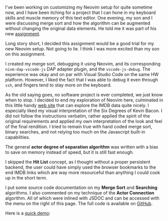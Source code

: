 I've been working on customizing my Neovim setup for quite sometime now,
and I have been itching for a project that I can hone in my keyboard skills
and muscle memory of this text editor. One evening, my son and I were
discussing merge sort and how the algorithm can be augmented without changing
the original data elements. He told me it was part of his new
[assignment](../lesson/instructions.pdf).

Long story short, I decided this assignment would be a good trial for my new
Neovim setup. Not going to lie. I think I was more excited than my son on
this assignment.

I created my merge sort, debugging it using Neovim, and its corresponding
`nivm-dap-vscode-js` DAP adapter plugin, and the `vscode-js-debug`. The
experience was okay and on par with Visual Studio Code on the same HW
platform. However, I liked the fact that I was able to debug it even
through `ssh`, and fingers tend to stay more on the keyboard.

As the old saying goes, no software project is ever completed, we just know
when to stop. I decided to end my exploration of Neovim here, culminated in
this little handy [web site](https://kanglu.github.io/Assignment-1-ics4u-22-23-02-3/)
that can explore the IMDB data quite nicely.
I especially liked my visual interpretation of the Six Degrees of
Kevin Bacon. I did not follow the instructions verbatim, rather applied the
spirit of the original requirements and applied my own interpretation of the
look and feel of the final rendition. I tried to remain true with hand coded
merge sort, binary searches, and not relying too much on the Javascript built-in
capabilities.

The general **actor degree of separation algorithm** was written with a bias to save
on memory instead of speed, but it is still fast enough.

I skipped the **Hit List** concept, as I thought without a proper persistent backend,
the user could have simply used the browser bookmarks to the end IMDB links
which are way more resourceful than anything I could cook up in the
short term.

I put some source code documentation on my **Merge Sort** and **Searching**
algorithms. I also commented on my technique of the **Actor Connection**
algorithm. All of which were inlined with JSDOC and can be accessed with
the menu on the right of this page. The full code is available on
[GitHub](https://github.com/kanglu/Assignment-1-ics4u-22-23-02-3).

Here is a [quick demo](https://www.youtube.com/embed/9ni1A8zfnMM):
